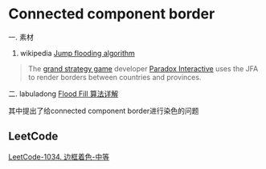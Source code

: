 # Connected component border

一. 素材

1. wikipedia [Jump flooding algorithm](https://en.wikipedia.org/wiki/Jump_flooding_algorithm)

> The [grand strategy game](https://en.wikipedia.org/wiki/Grand_strategy_wargame) developer [Paradox Interactive](https://en.wikipedia.org/wiki/Paradox_Interactive) uses the JFA to render borders between countries and provinces.

二. labuladong [Flood Fill 算法详解](https://mp.weixin.qq.com/s/Y7snQIraCC6PRhj9ZSnlzw) 

其中提出了给connected component border进行染色的问题

## LeetCode

[LeetCode-1034. 边框着色-中等](https://leetcode.cn/problems/coloring-a-border/) 

